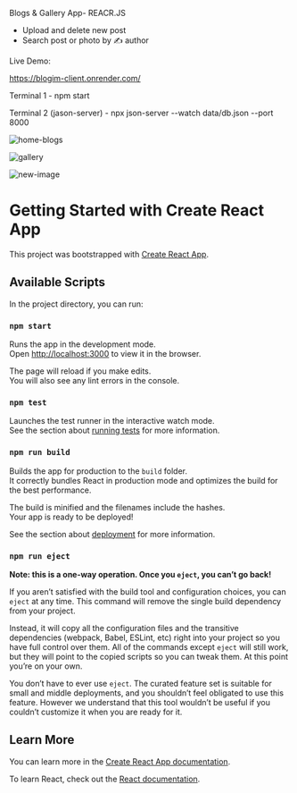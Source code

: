 Blogs & Gallery App- REACR.JS
- Upload and delete new post
- Search post or photo by ✍️ author

Live Demo:

https://blogim-client.onrender.com/


Terminal 1 - npm start

Terminal 2 (jason-server) - npx json-server --watch data/db.json --port 8000

![home-blogs](https://user-images.githubusercontent.com/93940739/209544773-bc3a3c1b-b934-4455-9f18-54b208773aab.png)

![gallery](https://user-images.githubusercontent.com/93940739/209544808-12272a8f-a8a0-4531-91bd-c784ea07d31d.png)

![new-image](https://user-images.githubusercontent.com/93940739/209544831-7893c9ca-2279-48cb-b1c3-b2793c0702b7.png)




# Getting Started with Create React App

This project was bootstrapped with [Create React App](https://github.com/facebook/create-react-app).

## Available Scripts

In the project directory, you can run:

### `npm start`

Runs the app in the development mode.\
Open [http://localhost:3000](http://localhost:3000) to view it in the browser.

The page will reload if you make edits.\
You will also see any lint errors in the console.

### `npm test`

Launches the test runner in the interactive watch mode.\
See the section about [running tests](https://facebook.github.io/create-react-app/docs/running-tests) for more information.

### `npm run build`

Builds the app for production to the `build` folder.\
It correctly bundles React in production mode and optimizes the build for the best performance.

The build is minified and the filenames include the hashes.\
Your app is ready to be deployed!

See the section about [deployment](https://facebook.github.io/create-react-app/docs/deployment) for more information.

### `npm run eject`

**Note: this is a one-way operation. Once you `eject`, you can’t go back!**

If you aren’t satisfied with the build tool and configuration choices, you can `eject` at any time. This command will remove the single build dependency from your project.

Instead, it will copy all the configuration files and the transitive dependencies (webpack, Babel, ESLint, etc) right into your project so you have full control over them. All of the commands except `eject` will still work, but they will point to the copied scripts so you can tweak them. At this point you’re on your own.

You don’t have to ever use `eject`. The curated feature set is suitable for small and middle deployments, and you shouldn’t feel obligated to use this feature. However we understand that this tool wouldn’t be useful if you couldn’t customize it when you are ready for it.

## Learn More

You can learn more in the [Create React App documentation](https://facebook.github.io/create-react-app/docs/getting-started).

To learn React, check out the [React documentation](https://reactjs.org/).
